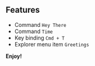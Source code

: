 ## Features

* Command `Hey There`
* Command `Time`
* Key binding `Cmd + T`
* Explorer menu item `Greetings`

**Enjoy!**
